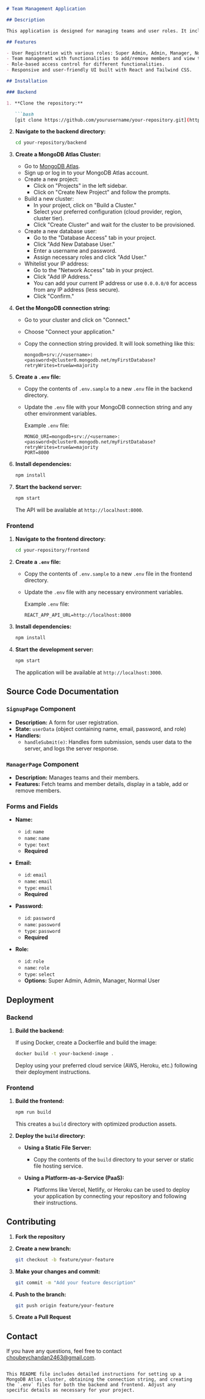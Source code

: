 ```markdown
# Team Management Application

## Description

This application is designed for managing teams and user roles. It includes features for user registration, team management, and role-based functionalities. The application consists of a backend API and a frontend built with React.

## Features

- User Registration with various roles: Super Admin, Admin, Manager, Normal User.
- Team management with functionalities to add/remove members and view team details.
- Role-based access control for different functionalities.
- Responsive and user-friendly UI built with React and Tailwind CSS.

## Installation

### Backend

1. **Clone the repository:**

   ```bash
   [git clone https://github.com/yourusername/your-repository.git](https://github.com/Chandan-Choubey/Authentication-in-express)
   ```

2. **Navigate to the backend directory:**

   ```bash
   cd your-repository/backend
   ```

3. **Create a MongoDB Atlas Cluster:**

   - Go to [MongoDB Atlas](https://www.mongodb.com/cloud/atlas).
   - Sign up or log in to your MongoDB Atlas account.
   - Create a new project:
     - Click on "Projects" in the left sidebar.
     - Click on "Create New Project" and follow the prompts.
   - Build a new cluster:
     - In your project, click on "Build a Cluster."
     - Select your preferred configuration (cloud provider, region, cluster tier).
     - Click "Create Cluster" and wait for the cluster to be provisioned.
   - Create a new database user:
     - Go to the "Database Access" tab in your project.
     - Click "Add New Database User."
     - Enter a username and password.
     - Assign necessary roles and click "Add User."
   - Whitelist your IP address:
     - Go to the "Network Access" tab in your project.
     - Click "Add IP Address."
     - You can add your current IP address or use `0.0.0.0/0` for access from any IP address (less secure).
     - Click "Confirm."

4. **Get the MongoDB connection string:**

   - Go to your cluster and click on "Connect."
   - Choose "Connect your application."
   - Copy the connection string provided. It will look something like this:

     ```
     mongodb+srv://<username>:<password>@cluster0.mongodb.net/myFirstDatabase?retryWrites=true&w=majority
     ```

5. **Create a `.env` file:**

   - Copy the contents of `.env.sample` to a new `.env` file in the backend directory.
   - Update the `.env` file with your MongoDB connection string and any other environment variables.

     Example `.env` file:

     ```env
     MONGO_URI=mongodb+srv://<username>:<password>@cluster0.mongodb.net/myFirstDatabase?retryWrites=true&w=majority
     PORT=8000
     ```

6. **Install dependencies:**

   ```bash
   npm install
   ```

7. **Start the backend server:**

   ```bash
   npm start
   ```

   The API will be available at `http://localhost:8000`.

### Frontend

1. **Navigate to the frontend directory:**

   ```bash
   cd your-repository/frontend
   ```

2. **Create a `.env` file:**

   - Copy the contents of `.env.sample` to a new `.env` file in the frontend directory.
   - Update the `.env` file with any necessary environment variables.

     Example `.env` file:

     ```env
     REACT_APP_API_URL=http://localhost:8000
     ```

3. **Install dependencies:**

   ```bash
   npm install
   ```

4. **Start the development server:**

   ```bash
   npm start
   ```

   The application will be available at `http://localhost:3000`.

## Source Code Documentation

### `SignupPage` Component

- **Description:** A form for user registration.
- **State:** `userData` (object containing name, email, password, and role)
- **Handlers:**
  - `handleSubmit(e)`: Handles form submission, sends user data to the server, and logs the server response.

### `ManagerPage` Component

- **Description:** Manages teams and their members.
- **Features:** Fetch teams and member details, display in a table, add or remove members.

### Forms and Fields

- **Name:**
  - `id`: `name`
  - `name`: `name`
  - `type`: `text`
  - **Required**

- **Email:**
  - `id`: `email`
  - `name`: `email`
  - `type`: `email`
  - **Required**

- **Password:**
  - `id`: `password`
  - `name`: `password`
  - `type`: `password`
  - **Required**

- **Role:**
  - `id`: `role`
  - `name`: `role`
  - `type`: `select`
  - **Options:** Super Admin, Admin, Manager, Normal User

## Deployment

### Backend

1. **Build the backend:**

   If using Docker, create a Dockerfile and build the image:

   ```bash
   docker build -t your-backend-image .
   ```

   Deploy using your preferred cloud service (AWS, Heroku, etc.) following their deployment instructions.

### Frontend

1. **Build the frontend:**

   ```bash
   npm run build
   ```

   This creates a `build` directory with optimized production assets.

2. **Deploy the `build` directory:**

   - **Using a Static File Server:**
     - Copy the contents of the `build` directory to your server or static file hosting service.

   - **Using a Platform-as-a-Service (PaaS):**
     - Platforms like Vercel, Netlify, or Heroku can be used to deploy your application by connecting your repository and following their instructions.

## Contributing

1. **Fork the repository**
2. **Create a new branch:**

   ```bash
   git checkout -b feature/your-feature
   ```

3. **Make your changes and commit:**

   ```bash
   git commit -m "Add your feature description"
   ```

4. **Push to the branch:**

   ```bash
   git push origin feature/your-feature
   ```

5. **Create a Pull Request**



## Contact

If you have any questions, feel free to contact [choubeychandan2463@gmail.com](mailto:choubeychandan2463@gmail.com).
```

This README file includes detailed instructions for setting up a MongoDB Atlas cluster, obtaining the connection string, and creating the `.env` files for both the backend and frontend. Adjust any specific details as necessary for your project.

